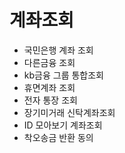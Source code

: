 # 계좌조회

- 국민은행 계좌 조회
- 다른금융 조회
- kb금융 그룹 통합조회
- 휴면계좌 조회
- 전자 통장 조회
- 장기미거래 신탁계좌조회
- ID 모아보기 계좌조회
- 착오송금 반환 동의
